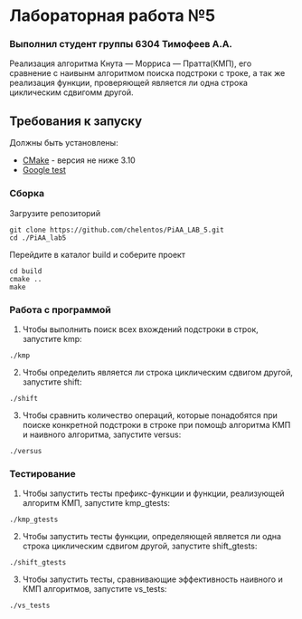# Лабораторная работа №5
### Выполнил студент группы 6304 Тимофеев А.А.

Реализация алгоритма Кнута — Морриса — Пратта(КМП), его сравнение с наивынм алгоритмом поиска подстроки с троке, а так же реализация функции, проверяющей является ли одна строка циклическим сдвигомм другой.

## Требования к запуску

Должны быть установлены:

* [CMake](https://cmake.org/) - версия не ниже 3.10
* [Google test](https://github.com/google/googletest)

### Сборка

Загрузите репозиторий
```
git clone https://github.com/chelentos/PiAA_LAB_5.git
cd ./PiAA_lab5
```
Перейдите в каталог build и соберите проект
```
cd build
cmake ..
make
```
### Работа с программой
1.  Чтобы выполнить поиск всех вхождений подстроки в строк, запустите kmp:
```
./kmp
```
2.  Чтобы определить является ли строка циклическим сдвигом другой, запустите shift:
```
./shift
```
3.  Чтобы сравнить количество операций, которые понадобятся при поиске конкретной подстроки в строке при помощb алгоритма КМП и наивного алгоритма, запустите versus:
```
./versus
```
### Тестирование
1.  Чтобы запустить тесты префикс-функции и функции, реализующей алгоритм КМП, запустите kmp_gtests:
```
./kmp_gtests
```
2.  Чтобы запустить тесты функции, определяющей является ли одна строка циклическим сдвигом другой, запустите shift_gtests:
```
./shift_gtests
```
3.  Чтобы запустить тесты, сравнивающие эффективность наивного и КМП алгоритмов, запустите vs_tests:
```
./vs_tests
```

